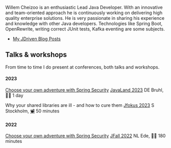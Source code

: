 Willem Cheizoo is an enthusiastic Lead Java Developer. With an innovative and team-oriented approach he is continuously working on delivering high quality enterprise solutions. He is very passionate in sharing his experience and knowledge with other Java developers. Technologies like Spring Boot, OpenRewrite, writing correct JUnit tests, Kafka eventing are some subjects.

- [My JDriven Blog Posts](https://blog.jdriven.com/author/Hetzijzo/)

## Talks & workshops

From time to time I do present at conferences, both talks and workshops.

#### 2023

[Choose your own adventure with Spring Security](https://github.com/jdriven/spring-security-workshop)
[JavaLand 2023](https://shop.doag.org/events/javaland/2023/agenda/#eventDay.all#textSearch.cheizoo)
DE Bruhl,
🧑‍💻 1 day

Why your shared libraries are ill - and how to cure them
[Jfokus 2023](https://www.jfokus.se/talks/1152)
S Stockholm,
[📽️](https://youtu.be/EiYc-Y5fe9E) 50 minutes

#### 2022

[Choose your own adventure with Spring Security](https://github.com/jdriven/spring-security-workshop)
[JFall 2022](https://jfall.nl/timetable-2022/)
NL Ede,
🧑‍💻 180 minutes
